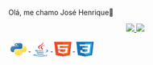 Olá, me chamo José Henrique👋

<div align="center">
  <a href="https://github.com/BDM-Henrique">
  <img height="180em" src="https://github-readme-stats.vercel.app/api?username=BDM-Henrique&show_icons=true&theme=dracula&include_all_commits=true&count_private=true"/>
  <img height="180em" src="https://github-readme-stats.vercel.app/api/top-langs/?username=BDM-Henrique&layout=compact&langs_count=7&theme=dracula"/>
</div>

<div style="display: inline_block"><br>
  <img align="center" alt="Rafa-Python" height="30" width="40" src="https://raw.githubusercontent.com/devicons/devicon/master/icons/python/python-original.svg">
  <img align="center" alt="Mendes-Java" height="30" width="40" src="https://raw.githubusercontent.com/devicons/devicon/master/icons/java/java-original.svg">
  <img align="center" alt="Jose-Html" height="30" width="40" src="https://raw.githubusercontent.com/devicons/devicon/master/icons/html5/html5-original.svg">
   <img align="center" alt="Jose-Css" height="30" width="40" src="https://raw.githubusercontent.com/devicons/devicon/master/icons/css3/css3-original.svg">
  
</div>
